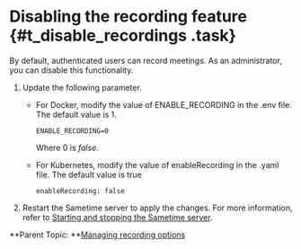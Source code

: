 # Disabling the recording feature {#t_disable_recordings .task}

By default, authenticated users can record meetings. As an administrator, you can disable this functionality.

1.  Update the following parameter.

    -   For Docker, modify the value of ENABLE\_RECORDING in the .env file. The default value is 1.

        ``` {#codeblock_nc4_41m_5wb}
        ENABLE_RECORDING=0
        ```

        Where 0 is *false*.

    -   For Kubernetes, modify the value of enableRecording in the .yaml file. The default value is true

        ``` {#codeblock_sdl_51m_5wb}
        enableRecording: false
        ```

2.  Restart the Sametime server to apply the changes. For more information, refer to [Starting and stopping the Sametime server](starting_and_stopping_servers.md).


**Parent Topic: **[Managing recording options](recording.md)

